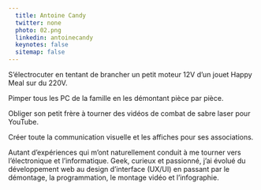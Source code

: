 ```yaml
---
  title: Antoine Candy
  twitter: none
  photo: 02.png
  linkedin: antoinecandy
  keynotes: false
  sitemap: false
---
```

S’électrocuter en tentant de brancher un petit moteur 12V d’un jouet Happy Meal sur du 220V.

Pimper tous les PC de la famille en les démontant pièce par pièce.

Obliger son petit frère à tourner des vidéos de combat de sabre laser pour YouTube.

Créer toute la communication visuelle et les affiches pour ses associations.

Autant d’expériences qui m’ont naturellement conduit à me tourner vers l’électronique et l’informatique. Geek, curieux et passionné, j’ai évolué du développement web au design d’interface (UX/UI) en passant par le démontage, la programmation, le montage vidéo et l’infographie.
